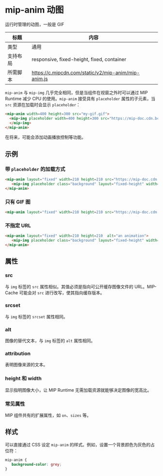 # mip-anim 动图

运行时管理的动图，一般是 GIF

标题|内容
----|----
类型|通用
支持布局|responsive, fixed-height, fixed, container
所需脚本|https://c.mipcdn.com/static/v2/mip-anim/mip-anim.js

`mip-anim` 与 `mip-img` 几乎完全相同，但是当组件在视窗之外时可以通过 MIP Runtime 减少 CPU 的使用。`mip-anim` 接受具有 `placeholder` 属性的子元素，当 `src` 资源在加载时会显示 `placeholder`：

```html
<mip-anim width=400 height=300 src="my-gif.gif">
  <mip-img placeholder width=400 height=300 src="https://mip-doc.cdn.bcebos.com/mipengine-org/assets/mipengine/logo.jpeg">
  </mip-img>
</mip-anim>
```

在将来，可能会添加动画播放控制等功能。

## 示例

### 带 `placeholder` 的加载方式

```html
<mip-anim layout="fixed" width=210 height=210 src="https://mip-doc.cdn.bcebos.com/mipengine-org/assets/mipengine/sample.gif" alt="an animation">
   <mip-img placeholder class="background" layout="fixed-height" width=210 height=210 src="https://mip-doc.cdn.bcebos.com/mipengine-org/assets/mipengine/logo.jpeg"></mip-img>
</mip-anim>
```

### 只有 GIF 图

```html
<mip-anim layout="fixed" width=210 height=210 src="https://mip-doc.cdn.bcebos.com/mipengine-org/assets/mipengine/sample.gif" alt="an animation"></mip-anim>
```

### 不指定 URL

```html
<mip-anim layout="fixed" width=210 height=210  alt="an animation">
   <mip-img placeholder class="background" layout="fixed-height" width=210 height=210 src="https://mip-doc.cdn.bcebos.com/mipengine-org/assets/mipengine/logo.jpeg"></mip-img>
</mip-anim>
```

## 属性

### src

与 `img` 标签的 `src` 属性相似。其值必须是指向可公开缓存图像文件的 URL。MIP-Cache 可能会对 `src` 进行改写，使其指向缓存版本。

### srcset

与 `img` 标签的 `srcset` 属性相同。

### alt

图像的替代文本，与 `img` 标签的 `alt` 属性相同。

### attribution

表明图像来源的文本。

### height 和 width

显示指明图像大小，让 MIP Runtime 无需加载资源就能够决定图像的宽高比。

### 常见属性

MIP 组件共有的扩展属性，如 `on`、`sizes` 等。

## 样式

可以直接通过 CSS 设定 `mip-anim` 的样式。例如，设置一个背景颜色为灰色的占位符：

```css
mip-anim {
   background-color: grey;
}
```